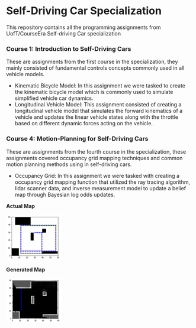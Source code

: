 # Self-Driving Car Specialization
This repository contains all the programming assignments from UofT/CourseEra Self-driving Car specialization

### Course 1: Introduction to Self-Driving Cars

These are assignments from the first course in the specialization, they mainly consisted of fundamental controls concepts commonly used in all vehicle models.

- Kinematic Bicycle Model: In this assignment we were tasked to create the kinematic bicycle model which is commonly used to simulate simplified vehicle car dynamics.
- Longitudinal Vehicle Model: This assignment consisted of creating a longitudinal vehicle model that simulates the forward kinematics of a vehicle and updates the linear vehicle states along with the throttle based on different dynamic forces acting on the vehicle.

### Course 4: Motion-Planning for Self-Driving Cars

These are assignments from the fourth course in the specialization, these assignments covered occupancy grid mapping techniques and common motion planning methods using in self-driving cars.

- Occupancy Grid: In this assignment we were tasked with creating a occupancy grid mapping function that utilized the ray tracing algorithm, lidar scanner data, and inverse measurement model to update a belief map through Bayesian log odds updates.

**Actual Map**

<img src="actual_map.png"  width="30%" height="30%">

**Generated Map**

<img src="belief_map_final.png"  width="30%" height="30%">

